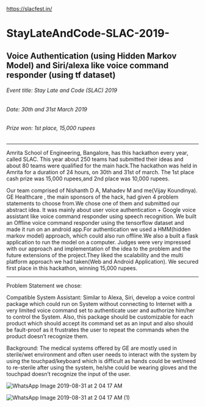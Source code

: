 https://slacfest.in/

# StayLateAndCode-SLAC-2019-
## Voice Authentication (using Hidden Markov Model) and Siri/alexa like voice command responder (using tf dataset)
  ###### Event title: Stay Late and Code (SLAC) 2019
  ###### Date:  30th and 31st March 2019
  ###### Prize won: 1st place, 15,000 rupees
-----------------------------------------------
Amrita School of Engineering, Bangalore, has this hackathon every year, called SLAC. 
This year about 250 teams had submitted their ideas and about 80 teams were qualified for the main hack.The hackathon was held in Amrita for a duration of 24 hours, on 30th and 31st of march. 
The 1st place cash prize was 15,000 rupees,and 2nd place was 10,000 rupees. 

Our team comprised of Nishanth D A, Mahadev M and me(Vijay Koundinya). GE Healthcare , the main sponsors of the hack, had given 4 problem statements to choose from.We chose one of them and submitted our abstract idea.
It was mainly about user voice authentication + Google voice assistant like voice command responder using speech recognition. 
We built an Offline voice command responder using the tensorflow dataset and made it run on an android app.For authentication we used a HMM(hidden markov model) approach, which could also run offline.We also a built a flask application to run the model on a computer.
Judges were very impressed with our approach and implementation of the idea to the problem and the future extensions of the project.They liked the scalability and the multi platform approach we had taken(Web and Android Application).
We secured first place in this hackathon, winning 15,000 rupees.

--------------------------------------------------------
Problem Statement we chose:

Compatible System Assistant: Similar to Alexa, Siri, develop a voice control package which could run on System without connecting to Internet with a very limited voice command set to authenticate user and authorize him/her to control the System. Also, this package should be customizable for each product which should accept its command set as an input and also should be fault-proof as it frustrates the user to repeat the commands when the product doesn’t recognize them. 

Background: The medical systems offered by GE are mostly used in sterile/wet environment and often user needs to interact with the system by using the touchpad/keyboard which is difficult as hands could be wet/need to re-sterile after using the system, he/she could be wearing gloves and the touchpad doesn’t recognize the input of the user.

![WhatsApp Image 2019-08-31 at 2 04 17 AM](https://user-images.githubusercontent.com/29069343/64050248-0d95d680-cb95-11e9-984d-e4c610afe814.jpeg)

![WhatsApp Image 2019-08-31 at 2 04 17 AM (1)](https://user-images.githubusercontent.com/29069343/64050249-0ec70380-cb95-11e9-9e2a-9bb7bd101f82.jpeg)
